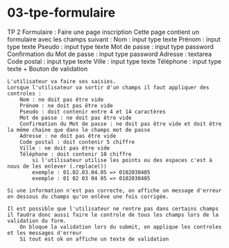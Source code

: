 # 03-tpe-formulaire

TP 2 Formulaire :
Faire une page inscription
    Cette page contient un formulaire avec les champs suivant :
        Nom : input type texte
        Prénom : input type texte
        Pseudo : input type texte
        Mot de passe : input type password
        Confirmation du Mot de passe : input type password
        Adresse : textarea 
        Code postal : input type texte
        Ville : input type texte
        Téléphone : input type texte
        + Bouton de validation 

    L'utilisateur va faire ses saisies.
    Lorsque l'utilisateur va sortir d'un champs il faut appliquer des controles :
        Nom : ne doit pas être vide
        Prénom : ne doit pas être vide
        Pseudo : doit contenir entre 4 et 14 caractères
        Mot de passe : ne doit pas être vide
        Confirmation du Mot de passe : ne doit pas être vide et doit être la même chaine que dans le champs mot de passe
        Adresse : ne doit pas être vide 
        Code postal : doit contenir 5 chiffre
        Ville : ne doit pas être vide
        Téléphone : doit contenir 10 chiffre
            si l'utilisateur utilise les points ou des espaces c'est à nous de les enlever (.replace())
            exemple : 01.02.03.04.05 => 0102030405
            exemple : 01 02 03 04 05 => 0102030405

    Si une information n'est pas correcte, on affiche un message d'erreur en dessous du champs qu'on enlève une fois corrigée.

    Il est possible que l'utilisateur ne rentre pas dans certains champs il faudra donc aussi faire le controle de tous les champs lors de la validation du form.
        On bloque la validation lors du submit, on applique les controles et les messages d'erreur 
        Si tout est ok on affiche un texte de validation
